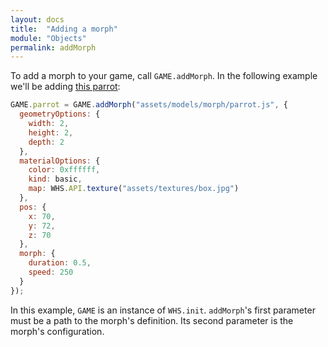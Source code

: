 ```yaml
---
layout: docs
title:  "Adding a morph"
module: "Objects"
permalink: addMorph
---
```

To add a morph to your game, call `GAME.addMorph`. In the following example we'll be adding [this parrot](https://github.com/sasha240100/WhitestormJS/blob/master/examples/assets/models/morph/parrot.js):

```javascript
GAME.parrot = GAME.addMorph("assets/models/morph/parrot.js", {
  geometryOptions: {
    width: 2,
    height: 2,
    depth: 2
  },
  materialOptions: {
    color: 0xffffff,
    kind: basic,
    map: WHS.API.texture("assets/textures/box.jpg")
  },
  pos: {
    x: 70,
    y: 72,
    z: 70
  },
  morph: {
    duration: 0.5,
    speed: 250
  }
});
```

In this example, `GAME` is an instance of `WHS.init`. `addMorph`'s first parameter must be a path to the morph's definition. Its second parameter is the morph's configuration.
